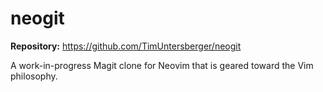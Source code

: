 # neogit

**Repository:** https://github.com/TimUntersberger/neogit

A work-in-progress Magit clone for Neovim that is geared toward the Vim philosophy.
